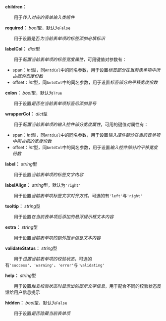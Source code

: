 **children：**

　　用于*传入对应的表单输入类组件*

**required：** *bool*型，默认为`False`

　　用于设置是否*为当前表单项的标签添加必填标识*

**labelCol：** *dict*型

　　用于*配置当前表单项的标签宽度属性*，可用键值对参数有：

- span：*int*型，同`AntdCol`中的同名参数，用于设置*标签部分在当前表单项中所占据的宽度份数*
- offset：*int*型，同`AntdCol`中的同名参数，用于设置*标签部分的平移宽度份数*

**colon：** *bool*型，默认为`True`

　　用于设置*是否在当前表单项标签后添加冒号*

**wrapperCol：** *dict*型

　　用于*配置当前表单项的输入控件部分宽度属性*，可用的键值对属性有：

- span：*int*型，同`AntdCol`中的同名参数，用于设置*输入控件部分在当前表单项中所占据的宽度份数*
- offset：*int*型，同`AntdCol`中的同名参数，用于设置*输入控件部分的平移宽度份数*

**label：** *string*型

　　用于设置*当前表单项的标签文字内容*

**labelAlign：** *string*型，默认为`'right'`

　　用于设置*当前表单项标签文字对齐方式*，可选的有`'left'`与`'right'`

**tooltip：** *string*型

　　用于设置*在当前表单项后添加的悬浮提示框文本内容*

**extra：** *string*型

　　用于设置*当前表单项的额外提示信息文本内容*

**validateStatus：** *string*型

　　用于*设置当前表单项的校验状态*，可选的有`'success'`、`'warning'`、`'error'`与`'validating'`

**help：** *string*型

　　用于设置*触发校验状态时显示出的提示文字信息*，用于配合不同的校验状态反馈给用户信息提示

**hidden：** *bool*型，默认为`False`

　　用于设置*是否隐藏当前表单项*